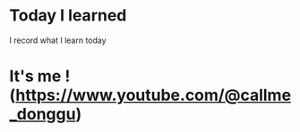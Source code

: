
# Today I learned

I record what I learn today

# It's me ! (https://www.youtube.com/@callme_donggu)

